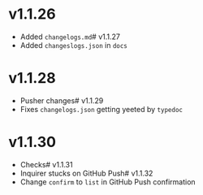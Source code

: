 # v1.1.26
* Added `changelogs.md`# v1.1.27
* Added `changeslogs.json` in `docs`
# v1.1.28
* Pusher changes# v1.1.29
* Fixes `changelogs.json` getting yeeted by `typedoc`
# v1.1.30
* Checks# v1.1.31
* Inquirer stucks on GitHub Push# v1.1.32
* Change `confirm` to `list` in GitHub Push confirmation